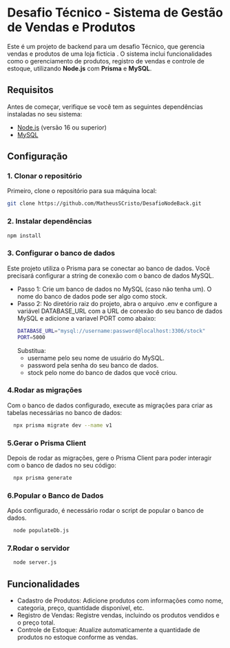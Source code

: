 # Desafio Técnico - Sistema de Gestão de Vendas e Produtos

Este é um projeto de backend para um desafio Técnico, que gerencia vendas e produtos de uma loja fictícia . O sistema inclui funcionalidades como o gerenciamento de produtos, registro de vendas e controle de estoque, utilizando **Node.js** com **Prisma** e **MySQL**.

## Requisitos

Antes de começar, verifique se você tem as seguintes dependências instaladas no seu sistema:

- [Node.js](https://nodejs.org) (versão 16 ou superior)
- [MySQL](https://www.mysql.com) 

## Configuração

### 1. Clonar o repositório

Primeiro, clone o repositório para sua máquina local:

  ```bash
  git clone https://github.com/MatheusSCristo/DesafioNodeBack.git
 ```
 
### 2. Instalar dependências
  ```bash
  npm install
  ```
### 3. Configurar o banco de dados

Este projeto utiliza o Prisma para se conectar ao banco de dados. Você precisará configurar a string de conexão com o banco de dados MySQL.
- Passo 1: Crie um banco de dados no MySQL (caso não tenha um). O nome do banco de dados pode ser algo como stock.
- Passo 2: No diretório raiz do projeto, abra o arquivo .env e configure a variável DATABASE_URL  com a URL de conexão do seu banco de dados MySQL e adicione a variavel PORT como abaixo:
  ```bash
  DATABASE_URL="mysql://username:password@localhost:3306/stock"
  PORT=5000
  ```
  Substitua:
  - username pelo seu nome de usuário do MySQL.
  - password pela senha do seu banco de dados.
  - stock pelo nome do banco de dados que você criou.

### 4.Rodar as migrações
Com o banco de dados configurado, execute as migrações para criar as tabelas necessárias no banco de dados:
```bash
  npx prisma migrate dev --name v1
```

### 5.Gerar o Prisma Client
Depois de rodar as migrações, gere o Prisma Client para poder interagir com o banco de dados no seu código:
```bash
  npx prisma generate
```
### 6.Popular o Banco de Dados
Após configurado, é necessário rodar o script de popular o banco de dados.
```bash
  node populateDb.js
```

### 7.Rodar o servidor
```bash
  node server.js
```

## Funcionalidades
- Cadastro de Produtos: Adicione produtos com informações como nome, categoria, preço, quantidade disponível, etc.
- Registro de Vendas: Registre vendas, incluindo os produtos vendidos e o preço total.
- Controle de Estoque: Atualize automaticamente a quantidade de produtos no estoque conforme as vendas.



